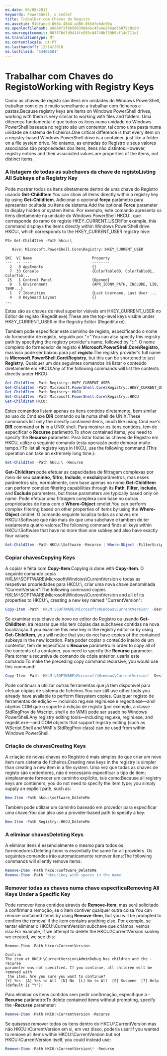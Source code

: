 ```yaml
---
ms.date: 06/05/2017
keywords: PowerShell, o cmdlet
title: Trabalhar com Chaves do Registo
ms.assetid: 91bfaecd-8684-48b4-ad86-065dfe6dc90a
ms.openlocfilehash: a9d08f2f6b5803980dec45a4e266ad66879c8c8d
ms.sourcegitcommit: 00ff76d7d9414fe585c04740b739b9cf14d711e1
ms.translationtype: MT
ms.contentlocale: pt-PT
ms.lasthandoff: 12/14/2018
ms.locfileid: "53405581"
---
```

# <a name="working-with-registry-keys"></a><span data-ttu-id="6c4cb-103">Trabalhar com Chaves do Registo</span><span class="sxs-lookup"><span data-stu-id="6c4cb-103">Working with Registry Keys</span></span>

<span data-ttu-id="6c4cb-104">Como as chaves de registo são itens em unidades do Windows PowerShell, trabalhar com eles é muito semelhante a trabalhar com ficheiros e pastas.</span><span class="sxs-lookup"><span data-stu-id="6c4cb-104">Because registry keys are items on Windows PowerShell drives, working with them is very similar to working with files and folders.</span></span> <span data-ttu-id="6c4cb-105">Uma diferença fundamental é que todos os itens numa unidade do Windows PowerShell baseada no registo são um contentor, tal como uma pasta numa unidade de sistema de ficheiros.</span><span class="sxs-lookup"><span data-stu-id="6c4cb-105">One critical difference is that every item on a registry-based Windows PowerShell drive is a container, just like a folder on a file system drive.</span></span> <span data-ttu-id="6c4cb-106">No entanto, as entradas do Registro e seus valores associados são propriedades dos itens, itens não distintos.</span><span class="sxs-lookup"><span data-stu-id="6c4cb-106">However, registry entries and their associated values are properties of the items, not distinct items.</span></span>

### <a name="listing-all-subkeys-of-a-registry-key"></a><span data-ttu-id="6c4cb-107">A listagem de todas as subchaves da chave de registo</span><span class="sxs-lookup"><span data-stu-id="6c4cb-107">Listing All Subkeys of a Registry Key</span></span>

<span data-ttu-id="6c4cb-108">Pode mostrar todos os itens diretamente dentro de uma chave do Registro usando **Get-ChildItem**.</span><span class="sxs-lookup"><span data-stu-id="6c4cb-108">You can show all items directly within a registry key by using **Get-ChildItem**.</span></span> <span data-ttu-id="6c4cb-109">Adicionar o opcional **força** parâmetro para apresentar ocultada ou itens de sistema.</span><span class="sxs-lookup"><span data-stu-id="6c4cb-109">Add the optional **Force** parameter to display hidden or system items.</span></span> <span data-ttu-id="6c4cb-110">Por exemplo, este comando apresenta os itens diretamente na unidade do Windows PowerShell HKCU:, que corresponde do ramo de registo HKEY_CURRENT_USER:</span><span class="sxs-lookup"><span data-stu-id="6c4cb-110">For example, this command displays the items directly within Windows PowerShell drive HKCU:, which corresponds to the HKEY_CURRENT_USER registry hive:</span></span>

```
PS> Get-ChildItem -Path hkcu:\

   Hive: Microsoft.PowerShell.Core\Registry::HKEY_CURRENT_USER

SKC  VC Name                           Property
---  -- ----                           --------
  2   0 AppEvents                      {}
  7  33 Console                        {ColorTable00, ColorTable01, ColorTab...
 25   1 Control Panel                  {Opened}
  0   5 Environment                    {APR_ICONV_PATH, INCLUDE, LIB, TEMP...}
  1   7 Identities                     {Last Username, Last User ...
  4   0 Keyboard Layout                {}
...
```

<span data-ttu-id="6c4cb-111">Estas são as chaves de nível superior visíveis em HKEY_CURRENT_USER no Editor de registo (Regedit.exe).</span><span class="sxs-lookup"><span data-stu-id="6c4cb-111">These are the top-level keys visible under HKEY_CURRENT_USER in the Registry Editor (Regedit.exe).</span></span>

<span data-ttu-id="6c4cb-112">Também pode especificar este caminho de registo, especificando o nome do fornecedor de registo, seguido por "**::**".</span><span class="sxs-lookup"><span data-stu-id="6c4cb-112">You can also specify this registry path by specifying the registry provider's name, followed by "**::**".</span></span> <span data-ttu-id="6c4cb-113">O nome completo do fornecedor de registo é **Microsoft.PowerShell.Core\\Registro**, mas isso pode ser baixou para just **registo**.</span><span class="sxs-lookup"><span data-stu-id="6c4cb-113">The registry provider's full name is **Microsoft.PowerShell.Core\\Registry**, but this can be shortened to just **Registry**.</span></span> <span data-ttu-id="6c4cb-114">Qualquer um dos seguintes comandos irá listar o conteúdo diretamente em HKCU:</span><span class="sxs-lookup"><span data-stu-id="6c4cb-114">Any of the following commands will list the contents directly under HKCU:</span></span>

```powershell
Get-ChildItem -Path Registry::HKEY_CURRENT_USER
Get-ChildItem -Path Microsoft.PowerShell.Core\Registry::HKEY_CURRENT_USER
Get-ChildItem -Path Registry::HKCU
Get-ChildItem -Path Microsoft.PowerShell.Core\Registry::HKCU
Get-ChildItem HKCU:
```

<span data-ttu-id="6c4cb-115">Estes comandos listam apenas os itens contidos diretamente, bem similar ao uso do Cmd.exe **DIR** comando ou **ls** numa shell de UNIX.</span><span class="sxs-lookup"><span data-stu-id="6c4cb-115">These commands list only the directly contained items, much like using Cmd.exe's **DIR** command or **ls** in a UNIX shell.</span></span> <span data-ttu-id="6c4cb-116">Para mostrar os itens contidos, tem de especificar o **Recurse** parâmetro.</span><span class="sxs-lookup"><span data-stu-id="6c4cb-116">To show contained items, you need to specify the **Recurse** parameter.</span></span> <span data-ttu-id="6c4cb-117">Para listar todas as chaves de Registro em HKCU, utilize o seguinte comando (esta operação pode demorar muito tempo.):</span><span class="sxs-lookup"><span data-stu-id="6c4cb-117">To list all registry keys in HKCU, use the following command (This operation can take an extremely long time.):</span></span>

```powershell
Get-ChildItem -Path hkcu:\ -Recurse
```

<span data-ttu-id="6c4cb-118">**Get-ChildItem** pode efetuar as capacidades de filtragem complexas por meio de seu **caminho**, **filtro**, **Include**, e **excluir**parâmetros, mas esses parâmetros são, normalmente, com base apenas no nome.</span><span class="sxs-lookup"><span data-stu-id="6c4cb-118">**Get-ChildItem** can perform complex filtering capabilities through its **Path**, **Filter**, **Include**, and **Exclude** parameters, but those parameters are typically based only on name.</span></span> <span data-ttu-id="6c4cb-119">Pode efetuar uma filtragem complexa com base no outras propriedades de itens com o **Where-Object** cmdlet.</span><span class="sxs-lookup"><span data-stu-id="6c4cb-119">You can perform complex filtering based on other properties of items by using the **Where-Object** cmdlet.</span></span> <span data-ttu-id="6c4cb-120">O comando seguinte localiza todas as chaves em HKCU:\\Software que não mais do que uma subchave e também de ter exatamente quatro valores:</span><span class="sxs-lookup"><span data-stu-id="6c4cb-120">The following command finds all keys within HKCU:\\Software that have no more than one subkey and also have exactly four values:</span></span>

```powershell
Get-ChildItem -Path HKCU:\Software -Recurse | Where-Object -FilterScript {($_.SubKeyCount -le 1) -and ($_.ValueCount -eq 4) }
```

### <a name="copying-keys"></a><span data-ttu-id="6c4cb-121">Copiar chaves</span><span class="sxs-lookup"><span data-stu-id="6c4cb-121">Copying Keys</span></span>

<span data-ttu-id="6c4cb-122">A copiar é feita com **Copy-Item**.</span><span class="sxs-lookup"><span data-stu-id="6c4cb-122">Copying is done with **Copy-Item**.</span></span> <span data-ttu-id="6c4cb-123">O seguinte comando copia HKLM:\\SOFTWARE\\Microsoft\\Windows\\CurrentVersion e todas as respetivas propriedades para HKCU:\\, criar uma nova chave denominada "CurrentVersion":</span><span class="sxs-lookup"><span data-stu-id="6c4cb-123">The following command copies HKLM:\\SOFTWARE\\Microsoft\\Windows\\CurrentVersion and all of its properties to HKCU:\\, creating a new key named "CurrentVersion":</span></span>

```powershell
Copy-Item -Path 'HKLM:\SOFTWARE\Microsoft\Windows\CurrentVersion' -Destination hkcu:
```

<span data-ttu-id="6c4cb-124">Se examinar esta chave de novo no editor do Registro ou usando **Get-ChildItem**, irá reparar que não tem cópias das subchaves contidas na nova localização.</span><span class="sxs-lookup"><span data-stu-id="6c4cb-124">If you examine this new key in the registry editor or by using **Get-ChildItem**, you will notice that you do not have copies of the contained subkeys in the new location.</span></span> <span data-ttu-id="6c4cb-125">Para poder copiar o conteúdo inteiro de um contentor, tem de especificar o **Recurse** parâmetro.</span><span class="sxs-lookup"><span data-stu-id="6c4cb-125">In order to copy all of the contents of a container, you need to specify the **Recurse** parameter.</span></span> <span data-ttu-id="6c4cb-126">Para tornar a recursiva de comando de cópia anterior, usaria este comando:</span><span class="sxs-lookup"><span data-stu-id="6c4cb-126">To make the preceding copy command recursive, you would use this command:</span></span>

```powershell
Copy-Item -Path 'HKLM:\SOFTWARE\Microsoft\Windows\CurrentVersion' -Destination hkcu: -Recurse
```

<span data-ttu-id="6c4cb-127">Pode continuar a utilizar outras ferramentas que já tem disponível para efetuar cópias de sistema de ficheiros.</span><span class="sxs-lookup"><span data-stu-id="6c4cb-127">You can still use other tools you already have available to perform filesystem copies.</span></span> <span data-ttu-id="6c4cb-128">Qualquer registo de ferramentas de edição — incluindo reg.exe regini.exe e regedit.exe—and objetos COM que o suporte à edição de registo (por exemplo, a classe StdRegProv de Wscript. shell e do WMI) pode ser usado no Windows PowerShell.</span><span class="sxs-lookup"><span data-stu-id="6c4cb-128">Any registry editing tools—including reg.exe, regini.exe, and regedit.exe—and COM objects that support registry editing (such as WScript.Shell and WMI's StdRegProv class) can be used from within Windows PowerShell.</span></span>

### <a name="creating-keys"></a><span data-ttu-id="6c4cb-129">Criação de chaves</span><span class="sxs-lookup"><span data-stu-id="6c4cb-129">Creating Keys</span></span>

<span data-ttu-id="6c4cb-130">A criação de novas chaves no Registro é mais simples do que criar um novo item num sistema de ficheiros.</span><span class="sxs-lookup"><span data-stu-id="6c4cb-130">Creating new keys in the registry is simpler than creating a new item in a file system.</span></span> <span data-ttu-id="6c4cb-131">Uma vez que todas as chaves de registo são contentores, não é necessário especificar o tipo de item; simplesmente fornecer um caminho explícito, tais como:</span><span class="sxs-lookup"><span data-stu-id="6c4cb-131">Because all registry keys are containers, you do not need to specify the item type; you simply supply an explicit path, such as:</span></span>

```powershell
New-Item -Path hkcu:\software_DeleteMe
```

<span data-ttu-id="6c4cb-132">Também pode utilizar um caminho baseado em provedor para especificar uma chave:</span><span class="sxs-lookup"><span data-stu-id="6c4cb-132">You can also use a provider-based path to specify a key:</span></span>

```powershell
New-Item -Path Registry::HKCU_DeleteMe
```

### <a name="deleting-keys"></a><span data-ttu-id="6c4cb-133">A eliminar chaves</span><span class="sxs-lookup"><span data-stu-id="6c4cb-133">Deleting Keys</span></span>

<span data-ttu-id="6c4cb-134">A eliminar itens é essencialmente o mesmo para todos os fornecedores.</span><span class="sxs-lookup"><span data-stu-id="6c4cb-134">Deleting items is essentially the same for all providers.</span></span> <span data-ttu-id="6c4cb-135">Os seguintes comandos irão automaticamente remover itens:</span><span class="sxs-lookup"><span data-stu-id="6c4cb-135">The following commands will silently remove items:</span></span>

```powershell
Remove-Item -Path hkcu:\Software_DeleteMe
Remove-Item -Path 'hkcu:\key with spaces in the name'
```

### <a name="removing-all-keys-under-a-specific-key"></a><span data-ttu-id="6c4cb-136">Remover todas as chaves numa chave específica</span><span class="sxs-lookup"><span data-stu-id="6c4cb-136">Removing All Keys Under a Specific Key</span></span>

<span data-ttu-id="6c4cb-137">Pode remover itens contidos através de **Remove-Item**, mas será solicitado a confirmar a remoção, se o item contiver qualquer outra coisa.</span><span class="sxs-lookup"><span data-stu-id="6c4cb-137">You can remove contained items by using **Remove-Item**, but you will be prompted to confirm the removal if the item contains anything else.</span></span> <span data-ttu-id="6c4cb-138">Por exemplo, se tentar eliminar o HKCU:\\CurrentVersion subchave que criámos, vemos isso:</span><span class="sxs-lookup"><span data-stu-id="6c4cb-138">For example, if we attempt to delete the HKCU:\\CurrentVersion subkey we created, we see this:</span></span>

```
Remove-Item -Path hkcu:\CurrentVersion

Confirm
The item at HKCU:\CurrentVersion\AdminDebug has children and the -recurse
parameter was not specified. If you continue, all children will be removed with
 the item. Are you sure you want to continue?
[Y] Yes  [A] Yes to All  [N] No  [L] No to All  [S] Suspend  [?] Help
(default is "Y"):
```

<span data-ttu-id="6c4cb-139">Para eliminar os itens contidos sem pedir confirmação, especifique a **-Recurse** parâmetro:</span><span class="sxs-lookup"><span data-stu-id="6c4cb-139">To delete contained items without prompting, specify the **-Recurse** parameter:</span></span>

```powershell
Remove-Item -Path HKCU:\CurrentVersion -Recurse
```

<span data-ttu-id="6c4cb-140">Se quisesse remover todos os itens dentro do HKCU:\\CurrentVersion mas não HKCU:\\CurrentVersion em si, em vez disso, poderia usar:</span><span class="sxs-lookup"><span data-stu-id="6c4cb-140">If you wanted to remove all items within HKCU:\\CurrentVersion but not HKCU:\\CurrentVersion itself, you could instead use:</span></span>

```powershell
Remove-Item -Path HKCU:\CurrentVersion\* -Recurse
```